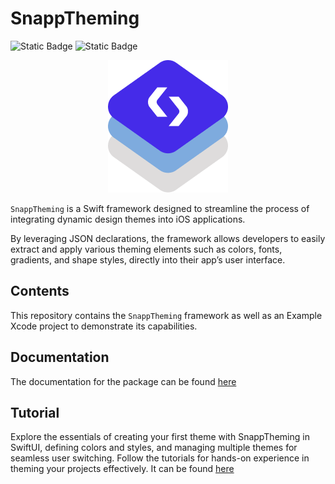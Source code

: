 # SnappTheming

![Static Badge](https://img.shields.io/badge/swift--tools--version-6.0-blue) ![Static Badge](https://img.shields.io/badge/Platforms-_iOS_|_macOS_|_tvOS_|_watchOS_|_visionOS_-blue) 


<p align="center">
    <img src="Sources/SnappTheming/SnappTheming.docc/Resources/logo%402x.png">
<p/>

`SnappTheming` is a Swift framework designed to streamline the process of integrating dynamic design themes into iOS applications. 

By leveraging JSON declarations, the framework allows developers to easily extract and apply various theming elements such as colors, fonts, gradients, and shape styles, directly into their app’s user interface.

## Contents

This repository contains the `SnappTheming` framework as well as an Example Xcode project to demonstrate its capabilities.

## Documentation

The documentation for the package can be found [here](https://ios-theming.snappmobile.io/documentation/snapptheming/)

## Tutorial

Explore the essentials of creating your first theme with SnappTheming in SwiftUI, defining colors and styles, and managing multiple themes for seamless user switching. Follow the tutorials for hands-on experience in theming your projects effectively. It can be found [here](https://ios-theming.snappmobile.io/tutorials/meetsnapptheming/)
